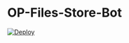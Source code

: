 # OP-Files-Store-Bot


[![Deploy](https://www.herokucdn.com/deploy/button.svg)](https://heroku.com/deploy?template=https://github.com/vishalfile/OP-Files-Store-Bot)
